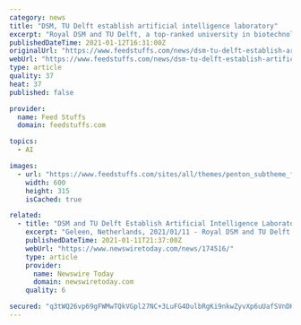 ```yaml
---
category: news
title: "DSM, TU Delft establish artificial intelligence laboratory"
excerpt: "Royal DSM and TU Delft, a top-ranked university in biotechnology research, are establishing the Artificial Intelligence Lab for Biosciences (the AI4B.io Lab). The laboratory will be the first of its kind in Europe to apply artificial intelligence (AI) to full-scale biomanufacturing,"
publishedDateTime: 2021-01-12T16:31:00Z
originalUrl: "https://www.feedstuffs.com/news/dsm-tu-delft-establish-artificial-intelligence-laboratory"
webUrl: "https://www.feedstuffs.com/news/dsm-tu-delft-establish-artificial-intelligence-laboratory"
type: article
quality: 37
heat: 37
published: false

provider:
  name: Feed Stuffs
  domain: feedstuffs.com

topics:
  - AI

images:
  - url: "https://www.feedstuffs.com/sites/all/themes/penton_subtheme_feedstuffs/images/logos/share-logo.png"
    width: 600
    height: 315
    isCached: true

related:
  - title: "DSM and TU Delft Establish Artificial Intelligence Laboratory to Drive Bioscience Innovation"
    excerpt: "Geleen, Netherlands, 2021/01/11 - Royal DSM and TU Delft today announce the establishment of the Artificial Intelligence Lab for Biosciences (the AI4B.io Lab) - TUDelft.nl / DSM.com. Euronext: DSM KON"
    publishedDateTime: 2021-01-11T21:37:00Z
    webUrl: "https://www.newswiretoday.com/news/174516/"
    type: article
    provider:
      name: Newswire Today
      domain: newswiretoday.com
    quality: 6

secured: "q3tWQ26vp69gFWMwTQkVGpl27NC+3LuFG4DulbRgKi9nkwZyvXp6uUafSVnDKQowDo7JpDcdyE2rJsJfdrdU8frguqVWrhVspKkF8C7hjd+/LQ4HLxQECQUIUfQU5CakC94lXrUudrv8SiPUt8t41/WK2hI8eHlpdSUzleoCmkjVTvgHbWEFwTAHaFLrxl6A1JovrGHPbHCd9KcgfguXRIQbND+QK6XWINMXA7Rx9DTUx4YuIp7bFJEY8+phA5G0EUeTlsgSSAUE7wXVBmJI4fZqwnY/ZsfZHYvPL931n223mCCoy7T6QWWrOlVErbbrEFpYgd23fzb9QlXqAC3c0TuKlaybtyTZjdXPBxc7wD0=;wrtyna9he9woT3E8Xihg0Q=="
---
```


